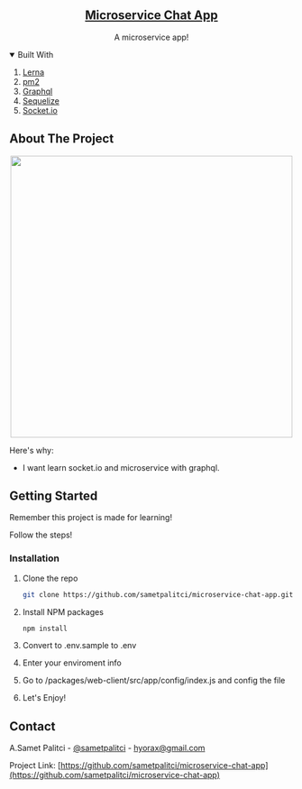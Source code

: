 


<!-- PROJECT LOGO -->
<br />
<p align="center">
  <a href="https://github.com/sametpalitci/microservice-chat-app">
    <h2 align="center">Microservice Chat App</h2>
  </a>

  <p align="center">
    A microservice app!
  </p>
</p>



<!-- TABLE OF CONTENTS -->
<details open="open">
  <summary>Built With</summary>
  <ol>
    <li><a href="https://github.com/lerna/lerna">Lerna</a></li>
    <li><a href="https://github.com/Unitech/pm2">pm2</a></li>
    <li><a href="https://github.com/graphql">Graphql</a></li>
    <li><a href="https://github.com/sequelize/sequelize">Sequelize</a></li>
    <li><a href="https://github.com/socketio">Socket.io</a></li>
  </ol>
</details>



<!-- ABOUT THE PROJECT -->
## About The Project
<p align="center">
  <img src="https://raw.githubusercontent.com/sametpalitci/microservice-chat-app/main/assets/diagram.jpg" width="500"/>
</p>

Here's why:
* I want learn socket.io and microservice with graphql.



<!-- GETTING STARTED -->
## Getting Started

Remember this project is made for learning!

Follow the steps!

### Installation

1. Clone the repo
   ```sh
   git clone https://github.com/sametpalitci/microservice-chat-app.git
   ```
2. Install NPM packages
   ```sh
   npm install
   ```
3. Convert to .env.sample to .env

4. Enter your enviroment info
5. Go to /packages/web-client/src/app/config/index.js and config the file
6. Let's Enjoy!
   



<!-- CONTACT -->
## Contact

A.Samet Palitci - [@sametpalitci](https://twitter.com/sametpalitci) - hyorax@gmail.com

Project Link: [https://github.com/sametpalitci/microservice-chat-app](https://github.com/sametpalitci/microservice-chat-app)




